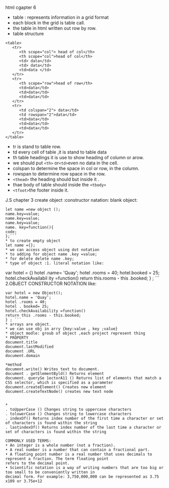 html 
cgapter 6
* table : represents information in a grid format
* each block in the grid is table call.
* the table in html written out row by row.
* table structure 
```
<table>
   <tr>
      <th scope="col"> head of col</th>
      <th scope="col">head of col</th>
      <td> data</td>
      <td> data</td>
      <td>data </td>
   </tr>
   <tr>
      <th scope="row">head of row</th>
      <td>data</td>
      <td>data</td>
      <td>data</td>
   </tr>
   <tr>
      <td colspan="2"> data</td>
      <td rowspan="2">data</td>
      <td>data</td>
      <td>data</td>
      <td>data</td>
   </tr>
</table>
```
* tr is stand to table row.
* td every cell of table ,it is stand to table data
* th table headings it is use to show heading of column or arow.
* we should put ```<th>``` or```<td>```even no data in the cell.
* colspan to determine the space in col or row, in the column.
* rowspan to determine row space in the row.
* ```<thead>``` the heading should but inside it .
* thae body of table should inside the ```<tbody>```
* ```<tfoot>```the footer inside it.

J.S
chapter 3
create object :constructor natation:
blank object:
```
let name =new object ();
name.key=value;
name.key=value;
name.key=value;
name. key=function(){
code;
};```
* to create empty object 
let name ={};
* we can access object using dot notation
* to adding for object name .key =value;
* for delete delete name .key; 
* type of object :1. literal notation like:
```
var hotel = {} 
hotel .name= 'Quay'; 
hotel .rooms = 40; 
hotel.booked = 25; 
hotel.checkAvailabil ity =function() 
return this.rooms - this .booked; 
} ; ```
                   2.OBJECT CONSTRUCTOR NOTATION like: 
```
var hotel = new Object(); 
hotel.name = 'Quay'; 
hotel .rooms = 40; 
hotel . booked= 25; 
hotel.checkAvailability =function() 
return this .rooms - this.booked; 
} ; ```
* arrays are object.
* we can use obj in arry {key:value , key ;value}
* object modle: groub of object ,each project represent thing
* PROPERTY 
document.title 
document.lastModified 
document .URL 
document.domain

*method
document.write() Writes text to document.
document . getElementByld() Returns element 
document. querySe 1ectorA11 () Returns list of elements that match a CSS selector, which is specified as a parameter  
document.createElement() Creates new element 
document.createTextNode() creates new text node


* 
. toUpperCase () Changes string to uppercase characters 
. tolowerCase () Changes string to lowercase characters 
. indexOf() Returns index number of the first time a character or set of characters is found within the string 
. lastindexOf() Returns index number of the last time a character or set of characters is found within the string 

COMMONLY USED TERMS: 
• An integer is a whole number (not a fraction). 
• A real number is a number that can contain a fractional part. 
• A floating point number is a real number that uses decimals to represent a fraction. The term floating point 
refers to the decimal point. 
• Scientific notation is a way of writing numbers that are too big or too small to be conveniently written in 
decimal form. For example: 3,750,000,000 can be represented as 3.75 x109 or 3.75e+12







  